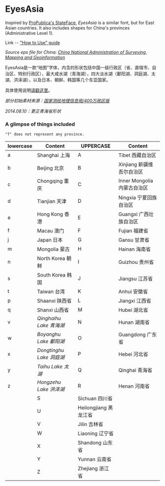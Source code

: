 EyesAsia
========

Inspired by [ProPublica's StateFace](http://propublica.github.io/stateface/), *EyesAsia* is a similar font, but for East Asian countries. It also includes shapes for China's provinces (Administrative Level 1).

Link -- ["How to Use" guide](http://haoyuns.github.io/posts/EyesAsia.html)

*Source eps file for China: [China National Administration of Surveying, Mapping and Geoinformation](http://219.238.166.215/mcp/index.asp)*

EyesAsia是一款“地图”字体，内含的形状包括中国一级行政区（省、直辖市、自治区、特别行政区），最大咸水湖（青海湖），四大淡水湖（鄱阳湖、洞庭湖、太湖、洪泽湖），以及日本、朝鲜、韩国等几个东亚国家。

具体使用说明[请戳这里](http://haoyuns.github.io/posts/EyesAsiaChinese.html)。

*部分初始素材来源：[国家测绘地理信息局/400万政区版](http://219.238.166.215/mcp/index.asp)*

*2014.08.10：更正青海省形状*

### A glimpse of things included
```
"T" does not represent any province.
```

lowercase | Content | UPPERCASE | Content
------------ | ------------- | ------------ | -------------
a | Shanghai 上海 | A | Tibet 西藏自治区
b | Beijing 北京 | B | Xinjiang 新疆维吾尔自治区
c | Chongqing 重庆 | C | Inner Mongolia 内蒙古自治区
d | Tianjian 天津 | D | Ningxia 宁夏回族自治区
e | Hong Kong 香港 | E | Guangxi 广西壮族自治区
f | Macau 澳门 | F | Fujian 福建省
j | Japan 日本 | G | Gansu 甘肃省
m | Mongolia 蒙古 | H | Hainan 海南省 
n | North Korea 朝鲜 | I | Guizhou 贵州省
s | South Korea 韩国 | J | Jiangsu 江苏省
t | Taiwan 台湾 | K | Anhui 安徽省
p | Shaanxi 陕西省 | L | Jiangxi 江西省
q | Shanxi 山西省 | M | Hubei 湖北省
v | *Qinghaihu Lake 青海湖* | N | Hunan 湖南省
w | *Boyanghu Lake 鄱阳湖* | O | Guangdong 广东省
x | *Dongtinghu Lake 洞庭湖* | P | Hebei 河北省
y | *Taihu Lake 太湖* | Q | Qinghai 青海省
z | *Hongzehu Lake 洪泽湖* | R | Henan 河南省
  | | S | Sichuan 四川省
  | | U | Heilongjiang 黑龙江省
  | | V | Jilin 吉林省
  | | W | Liaoning 辽宁省
  | | X | Shandong 山东省
  | | Y | Yunnan 云南省
  | | Z | Zhejiang 浙江省












